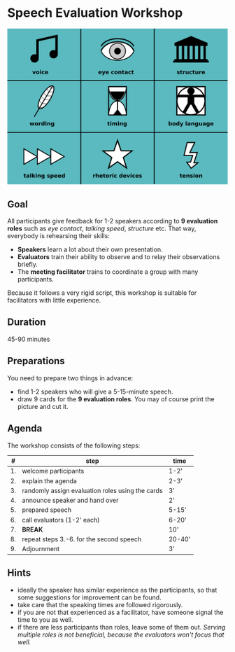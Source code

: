 
# Speech Evaluation Workshop

![9 Evaluation Roles](9evaluation_roles.png)

## Goal

All participants give feedback for 1-2 speakers according to **9 evaluation roles** such as *eye contact*, *talking speed*, *structure* etc. That way, everybody is rehearsing their skills:

* **Speakers** learn a lot about their own presentation.
* **Evaluators** train their ability to observe and to relay their observations briefly.
* The **meeting facilitator** trains to coordinate a group with many participants.

Because it follows a very rigid script, this workshop is suitable for facilitators with little experience.

## Duration

45-90 minutes


## Preparations

You need to prepare two things in advance:

* find 1-2 speakers who will give a 5-15-minute speech.
* draw 9 cards for the **9 evaluation roles**. You may of course print the picture and cut it.


## Agenda

The workshop consists of the following steps:

| #  | step | time |
|----|---------|------|
| 1. | welcome participants | 1-2' |
| 2. | explain the agenda | 2-3' |
| 3. | randomly assign evaluation roles using the cards | 3' |
| 4. | announce speaker and hand over | 2' |
| 5. | prepared speech | 5-15' |
| 6. | call evaluators (1-2' each) | 6-20' |
| 7. | **BREAK** | 10' |
| 8. | repeat steps 3.-6. for the second speech | 20-40' |
| 9. | Adjournment | 3' |


## Hints

* ideally the speaker has similar experience as the participants, so that some suggestions for improvement can be found.
* take care that the speaking times are followed rigorously.
* if you are not that experienced as a facilitator, have someone signal the time to you as well.
* if there are less participants than roles, leave some of them out. *Serving multiple roles is not beneficial, because the evaluators won't focus that well.*

